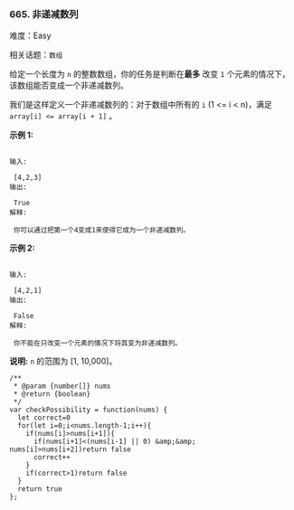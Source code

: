 ### 665. 非递减数列

难度：Easy

相关话题：`数组`

给定一个长度为 `n` 的整数数组，你的任务是判断在**最多** 改变 `1`  个元素的情况下，该数组能否变成一个非递减数列。



我们是这样定义一个非递减数列的：对于数组中所有的 `i`  (1 <= i < n)，满足 `array[i] <= array[i + 1]` 。



**示例 1:** 



```

输入:

 [4,2,3]
输出:

 True
解释:

 你可以通过把第一个4变成1来使得它成为一个非递减数列。
```


**示例 2:** 



```

输入:

 [4,2,1]
输出:

 False
解释:

 你不能在只改变一个元素的情况下将其变为非递减数列。
```


**说明:**  `n`  的范围为 [1, 10,000]。


```
/**
 * @param {number[]} nums
 * @return {boolean}
 */
var checkPossibility = function(nums) {
  let correct=0
  for(let i=0;i<nums.length-1;i++){
    if(nums[i]>nums[i+1]){
      if(nums[i+1]<(nums[i-1] || 0) &amp;&amp; nums[i]>nums[i+2])return false
      correct++
    }
    if(correct>1)return false
  }
  return true
};
```

